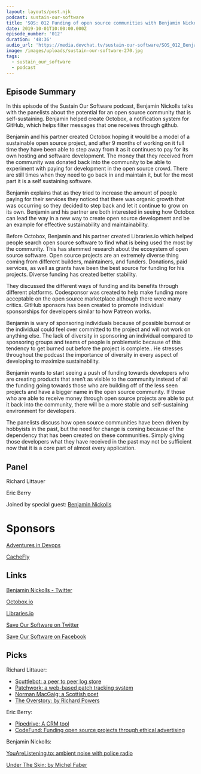 ```yaml
---
layout: layouts/post.njk
podcast: sustain-our-software
title: 'SOS: 012 Funding of open source communities with Benjamin Nickolls'
date: 2019-10-01T10:00:00.000Z
episode_number: '012'
duration: '48:36'
audio_url: 'https://media.devchat.tv/sustain-our-software/SOS_012_Benjamin_Nickolls.mp3'
image: /images/uploads/sustain-our-software-270.jpg
tags:
  - sustain_our_software
  - podcast
---
```

## Episode Summary

In this episode of the Sustain Our Software podcast, Benjamin Nickolls talks with the panelists about the potential for an open source community that is self-sustaining. Benjamin helped create Octobox, a notification system for GitHub, which helps filter messages that one receives through github.

Benjamin and his partner created Octobox hoping it would be a model of a sustainable open source project, and after 9 months of working on it full time they have been able to step away from it as it continues to pay for its own hosting and software development. The money that they received from the community was donated back into the community to be able to experiment with paying for development in the open source crowd. There are still times when they need to go back in and maintain it, but for the most part it is a self sustaining software.

Benjamin explains that as they tried to increase the amount of people paying for their services they noticed that there was organic growth that was occurring so they decided to step back and let it continue to grow on its own. Benjamin and his partner are both interested in seeing how Octobox can lead the way in a new way to create open source development and be an example for effective sustainability and maintainability.

Before Octobox, Benjamin and his partner created Libraries.io which helped people search open source software to find what is being used the most by the community. This has stemmed research about the ecosystem of open source software. Open source projects are an extremely diverse thing coming from different builders, maintainers, and funders. Donations, paid services, as well as grants have been the best source for funding for his projects. Diverse funding has created better stability.

They discussed the different ways of funding and its benefits through different platforms. Codesponsor was created to help make funding more acceptable on the open source marketplace although there were many critics. GitHub sponsors has been created to promote individual sponsorships for developers similar to how Patreon works.

Benjamin is wary of sponsoring individuals because of possible burnout or the individual could feel over committed to the project and will not work on anything else. The lack of diversity in sponsoring an individual compared to sponsoring groups and teams of people is problematic because of this tendency to get burned out before the project is complete.. He stresses throughout the podcast the importance of diversity in every aspect of developing to maximize sustainability. 

Benjamin wants to start seeing a push of funding towards developers who are creating products that aren’t as visible to the community instead of all the funding going towards those who are building off of the less seen projects and have a bigger name in the open source community. If those who are able to receive money through open source projects are able to put it back into the community, there will be a more stable and self-sustaining environment for developers.

The panelists discuss how open source communities have been driven by hobbyists in the past, but the need for change is coming because of the dependency that has been created on these communities. Simply giving those developers what they have received in the past may not be sufficient now that it is a core part of almost every application.

## Panel

Richard Littauer

Eric Berry

Joined by special guest: [Benjamin Nickolls](https://www.linkedin.com/in/benjamuk/?originalSubdomain=uk)

# Sponsors

[Adventures in Devops](https://devchat.tv/adventures-in-devops/)

[CacheFly](https://www.cachefly.com/)

## Links

[Benjamin Nickolls - Twitter](https://twitter.com/benjam?lang=en)

[Octobox.io](https://octobox.io/)

[Libraries.io](https://libraries.io/)

[Save Our Software on Twitter](https://twitter.com/sos_opensource)

[Save Our Software on Facebook ](https://www.facebook.com/Sustain-Our-Software-SOS-857471391289849/)

## Picks

Richard Littauer:

* [Scuttlebot: a peer to peer log store](https://scuttlebot.io/)
* [Patchwork: a web-based patch tracking system](http://jk.ozlabs.org/projects/patchwork/)
* [Norman MacGaig: a Scottish poet](https://www.poetryfoundation.org/poets/norman-maccaig)
* [The Overstory: by Richard Powers](http://www.richardpowers.net/the-overstory/)

Eric Berry:

* [Pipedrive: A CRM tool](https://www.pipedrive.com/en/gettingstarted?utm_source=google&utm_medium=cpc&utm_campaign=484793776&utm_content=27398987536&utm_term=pipedrive&utm_id=google_484793776_27398987536_pipedrive&nst=0&mt=e&dv=c&nw=g&adp=1t1&loc=9029718&fid=&tid=kwd-35635346868&gclid=Cj0KCQjwoKzsBRC5ARIsAITcwXFAhWa8JcEd4QEWZ9QKO0ZcvgIv8eFglmOKunceVbKIKuVjJXiNr54aAld3EALw_wcB)
* [CodeFund: Funding open source projects through ethical advertising](https://codefund.io/)

Benjamin Nickolls:

[YouAreListening.to: ambient noise with police radio](http://youarelistening.to/)

[Under The Skin: by Michel Faber](https://www.amazon.com/dp/B004M5HKHK/ref=dp-kindle-redirect?_encoding=UTF8&btkr=1)
